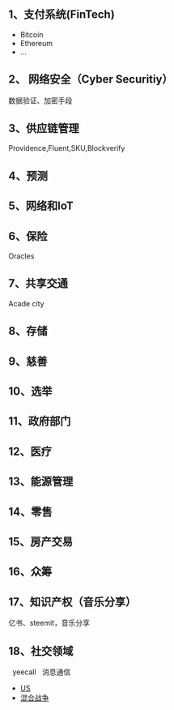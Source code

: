 ## 1、支付系统(FinTech)
- Bitcoin
- Ethereum
- ...

## 2、 网络安全（Cyber Securitiy）

数据验证、加密手段

## 3、供应链管理

Providence,Fluent,SKU,Blockverify

## 4、预测

## 5、网络和IoT

## 6、保险
Oracles

## 7、共享交通

Acade city

## 8、存储

## 9、慈善

## 10、选举

## 11、政府部门

## 12、医疗

## 13、能源管理

## 14、零售

## 15、房产交易

## 16、众筹

## 17、知识产权（音乐分享）
亿书、steemit，音乐分享

## 18、社交领域
   yeecall
   消息通信   
 - [US](https://www.zerohedge.com/news/2017-12-19/us-military-rushes-study-blockchain-hybrid-wars-loom)
 - [混合战争](https://www.zerohedge.com/news/2017-10-17/us-army-preparing-decades-hybrid-wars)
